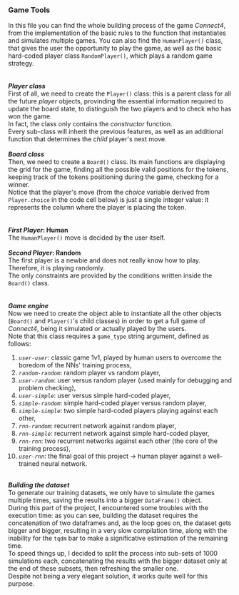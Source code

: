 ### Game Tools
In this file you can find the whole building process of the game *Connect4*, from the implementation of the basic rules to the function that instantiates and simulates multiple games. You can also find the `HumanPlayer()` class, that gives the user the opportunity to play the game, as well as the basic hard-coded player class `RandomPlayer()`, which plays a random game strategy.\
\
\
__*Player class*__\
First of all, we need to create the `Player()` class: this is a parent class for all the future *player* objects, provinding the essential information required to update the board state, to distinguish the two players and to check who has won the game.\
In fact, the class only contains the *constructor* function.\
Every sub-class will inherit the previous features, as well as an additional function that determines the *child* player's next move.\
\
__*Board class*__\
Then, we need to create a `Board()` class. Its main functions are displaying the grid for the game, finding all the possible valid positions for the tokens, keeping track of the tokens positioning during the game, checking for a winner.\
Notice that the player's move (from the *choice* variable derived from `Player.choice` in the code cell below) is just a single integer value: it represents the column where the player is placing the token.\
\
\
__*First Player*: Human__\
The `HumanPlayer()` move is decided by the user itself.\
\
__*Second Player*: Random__\
The first player is a newbie and does not really know how to play. Therefore, it is playing randomly.\
The only constraints are provided by the conditions written inside the `Board()` class.\
\
\
__*Game engine*__\
Now we need to create the object able to instantiate all the other objects (`Board()` and `Player()`'s child classes) in order to get a full game of *Connect4*, being it simulated or actually played by the users.\
Note that this class requires a `game_type` string argument, defined as follows:
1. *`user-user`*: classic game 1v1, played by human users to overcome the boredom of the NNs' training process,
2. *`random-random`*: random player vs random player,
3. *`user-random`*: user versus random player (used mainly for debugging and problem checking),
4. *`user-simple`*: user versus simple hard-coded player,
5. *`simple-random`*: simple hard-coded player versus random player,
6. *`simple-simple`*: two simple hard-coded players playing against each other,
7. *`rnn-random`*: recurrent network against random player,
8. *`rnn-simple`*: recurrent network against simple hard-coded player,
9. *`rnn-rnn`*: two recurrent networks against each other (the core of the training process),
10. *`user-rnn`*: the final goal of this project $\rightarrow$ human player against a well-trained neural network.

\
__*Building the dataset*__\
To generate our training datasets, we only have to simulate the games multiple times, saving the results into a bigger `DataFrame()` object.\
During this part of the project, I encountered some troubles with the execution time: as you can see, building the dataset requires the concatenation of two dataframes and, as the loop goes on, the dataset gets bigger and bigger, resulting in a very slow compilation time, along with the inability for the `tqdm` bar to make a significative estimation of the remaining time.\
To speed things up, I decided to split the process into sub-sets of 1000 simulations each, concatenating the results with the bigger dataset only at the end of these subsets, then refreshing the smaller one.\
Despite not being a very elegant solution, it works quite well for this purpose.